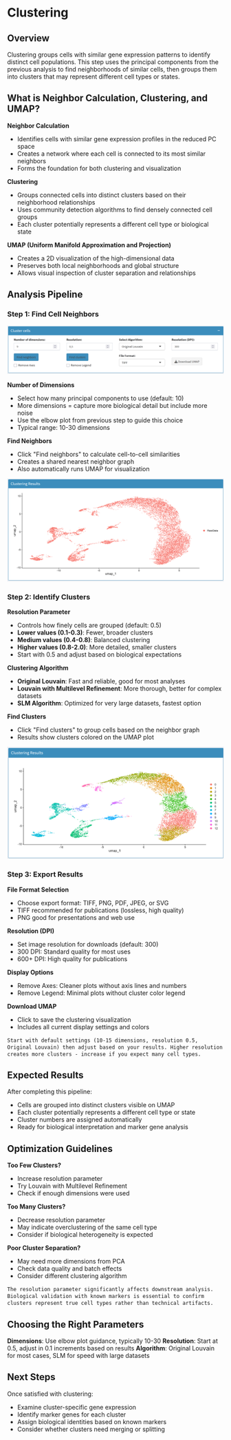 # Clustering

## Overview
Clustering groups cells with similar gene expression patterns to identify distinct cell populations. This step uses the principal components from the previous analysis to find neighborhoods of similar cells, then groups them into clusters that may represent different cell types or states.

## What is Neighbor Calculation, Clustering, and UMAP?

**Neighbor Calculation**
- Identifies cells with similar gene expression profiles in the reduced PC space
- Creates a network where each cell is connected to its most similar neighbors
- Forms the foundation for both clustering and visualization

**Clustering**
- Groups connected cells into distinct clusters based on their neighborhood relationships
- Uses community detection algorithms to find densely connected cell groups
- Each cluster potentially represents a different cell type or biological state

**UMAP (Uniform Manifold Approximation and Projection)**
- Creates a 2D visualization of the high-dimensional data
- Preserves both local neighborhoods and global structure
- Allows visual inspection of cluster separation and relationships

## Analysis Pipeline

### Step 1: Find Cell Neighbors

![](../_static/images/single_dataset_analysis/cluster_tab_single.tiff)

**Number of Dimensions**
- Select how many principal components to use (default: 10)
- More dimensions = capture more biological detail but include more noise
- Use the elbow plot from previous step to guide this choice
- Typical range: 10-30 dimensions

**Find Neighbors**
- Click "Find neighbors" to calculate cell-to-cell similarities
- Creates a shared nearest neighbor graph
- Also automatically runs UMAP for visualization

![](../_static/images/single_dataset_analysis/voisin_single.tiff)

### Step 2: Identify Clusters

**Resolution Parameter**
- Controls how finely cells are grouped (default: 0.5)
- **Lower values (0.1-0.3)**: Fewer, broader clusters
- **Medium values (0.4-0.8)**: Balanced clustering  
- **Higher values (0.8-2.0)**: More detailed, smaller clusters
- Start with 0.5 and adjust based on biological expectations

**Clustering Algorithm**
- **Original Louvain**: Fast and reliable, good for most analyses
- **Louvain with Multilevel Refinement**: More thorough, better for complex datasets
- **SLM Algorithm**: Optimized for very large datasets, fastest option

**Find Clusters**
- Click "Find clusters" to group cells based on the neighbor graph
- Results show clusters colored on the UMAP plot

![](../_static/images/single_dataset_analysis/cluster_single.tiff)

### Step 3: Export Results

**File Format Selection**
- Choose export format: TIFF, PNG, PDF, JPEG, or SVG
- TIFF recommended for publications (lossless, high quality)
- PNG good for presentations and web use

**Resolution (DPI)**
- Set image resolution for downloads (default: 300)
- 300 DPI: Standard quality for most uses
- 600+ DPI: High quality for publications

**Display Options**
- Remove Axes: Cleaner plots without axis lines and numbers
- Remove Legend: Minimal plots without cluster color legend

**Download UMAP**
- Click to save the clustering visualization
- Includes all current display settings and colors

```{tip}
Start with default settings (10-15 dimensions, resolution 0.5, Original Louvain) then adjust based on your results. Higher resolution creates more clusters - increase if you expect many cell types.
```

## Expected Results

After completing this pipeline:
- Cells are grouped into distinct clusters visible on UMAP
- Each cluster potentially represents a different cell type or state
- Cluster numbers are assigned automatically
- Ready for biological interpretation and marker gene analysis

## Optimization Guidelines

**Too Few Clusters?**
- Increase resolution parameter
- Try Louvain with Multilevel Refinement
- Check if enough dimensions were used

**Too Many Clusters?**
- Decrease resolution parameter
- May indicate overclustering of the same cell type
- Consider if biological heterogeneity is expected

**Poor Cluster Separation?**
- May need more dimensions from PCA
- Check data quality and batch effects
- Consider different clustering algorithm

```{warning}
The resolution parameter significantly affects downstream analysis. Biological validation with known markers is essential to confirm clusters represent true cell types rather than technical artifacts.
```

## Choosing the Right Parameters

**Dimensions**: Use elbow plot guidance, typically 10-30
**Resolution**: Start at 0.5, adjust in 0.1 increments based on results
**Algorithm**: Original Louvain for most cases, SLM for speed with large datasets

## Next Steps

Once satisfied with clustering:
- Examine cluster-specific gene expression
- Identify marker genes for each cluster
- Assign biological identities based on known markers
- Consider whether clusters need merging or splitting